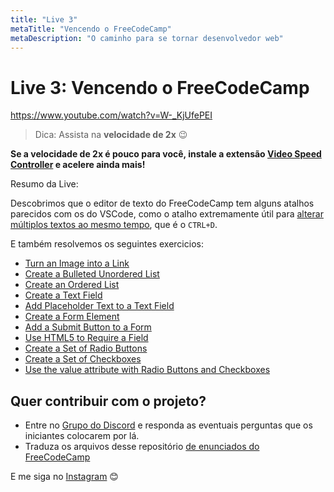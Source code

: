 ```yaml
---
title: "Live 3"
metaTitle: "Vencendo o FreeCodeCamp"
metaDescription: "O caminho para se tornar desenvolvedor web"
---
```


# Live 3: Vencendo o FreeCodeCamp

https://www.youtube.com/watch?v=W-_KjUfePEI

> Dica: Assista na **velocidade de 2x** 😉

**Se a velocidade de 2x é pouco para você, instale a extensão [Video Speed Controller](http://bit.ly/2YjPJn2) e acelere ainda mais!**

Resumo da Live:

Descobrimos que o editor de texto do FreeCodeCamp tem alguns atalhos parecidos com os do VSCode, como o atalho extremamente útil para [alterar múltiplos textos ao mesmo tempo](https://code.visualstudio.com/docs/editor/codebasics), que é o `CTRL+D`.

E também resolvemos os seguintes exercicios: 

-   [Turn an Image into a Link](https://www.freecodecamp.org/learn/responsive-web-design/basic-html-and-html5/turn-an-image-into-a-link)
-   [Create a Bulleted Unordered List](https://www.freecodecamp.org/learn/responsive-web-design/basic-html-and-html5/create-a-bulleted-unordered-list)
-   [Create an Ordered List](https://www.freecodecamp.org/learn/responsive-web-design/basic-html-and-html5/create-an-ordered-list)
-   [Create a Text Field](https://www.freecodecamp.org/learn/responsive-web-design/basic-html-and-html5/create-a-text-field)
-   [Add Placeholder Text to a Text Field](https://www.freecodecamp.org/learn/responsive-web-design/basic-html-and-html5/add-placeholder-text-to-a-text-field)
-   [Create a Form Element](https://www.freecodecamp.org/learn/responsive-web-design/basic-html-and-html5/create-a-form-element)
-   [Add a Submit Button to a Form](https://www.freecodecamp.org/learn/responsive-web-design/basic-html-and-html5/add-a-submit-button-to-a-form)
-   [Use HTML5 to Require a Field](https://www.freecodecamp.org/learn/responsive-web-design/basic-html-and-html5/use-html5-to-require-a-field)
-   [Create a Set of Radio Buttons](https://www.freecodecamp.org/learn/responsive-web-design/basic-html-and-html5/create-a-set-of-radio-buttons)
-   [Create a Set of Checkboxes](https://www.freecodecamp.org/learn/responsive-web-design/basic-html-and-html5/create-a-set-of-checkboxes)
-   [Use the value attribute with Radio Buttons and Checkboxes](https://www.freecodecamp.org/learn/responsive-web-design/basic-html-and-html5/use-the-value-attribute-with-radio-buttons-and-checkboxes)

## Quer contribuir com o projeto?

- Entre no [Grupo do Discord](https://bit.ly/discord-reativa) e responda as eventuais perguntas que os iniciantes colocarem por lá.
- Traduza os arquivos desse repositório [de enunciados do FreeCodeCamp](https://github.com/reativa/traducao-freecodecamp)

E me siga no [Instagram](http://bit.ly/pauloluan-insta) 😊
